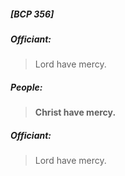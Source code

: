 ##### [BCP 356]
##### Officiant:
> Lord have mercy.

##### People:
> **Christ have mercy.**

##### Officiant:
> Lord have mercy.
